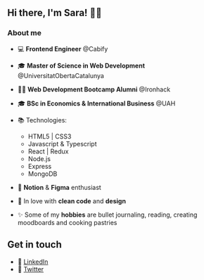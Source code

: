 ## Hi there, I'm Sara! 👋🏼

### About me

-   💻 **Frontend Engineer** @Cabify 
-   🎓 **Master of Science in Web Development** @UniversitatObertaCatalunya
-   👩‍💻 **Web Development Bootcamp Alumni** @Ironhack
-   🎓 **BSc in Economics & International Business** @UAH
-   📚 Technologies:

    -   HTML5 | CSS3
    -   Javascript & Typescript
    -   React | Redux
    -   Node.js
    -   Express
    -   MongoDB

-   💖 **Notion** & **Figma** enthusiast 
-   🌻 In love with **clean code** and **design** 
-   ✨ Some of my **hobbies** are bullet journaling, reading, creating moodboards and cooking pastries

## Get in touch

-   🔗 [LinkedIn](https://linkedin.com/in/saramansori)
-   🔗 [Twitter](https://twitter.com/saralovelace_)


<!--
**SaraMansori/SaraMansori** is a ✨ _special_  repository because its `README.md` (this file) appears on your GitHub profile.
